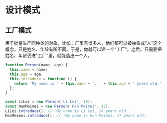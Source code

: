 # 设计模式

## 工厂模式

用于批量生产同种类的对象，比如：厂里有很多人，他们都可以被抽象成“人”这个概念，只是姓名、年龄有所不同。于是，你就可以建一个“工厂”。之后，只需要把姓名、年龄丢进“工厂”里，就能造出一个人。

```js
function Person(name, age) {
  this.name = name;
  this.age = age;
  this.introduce = function () {
    return 'My name is ' + this.name + ', ' + this.age + ' years old.';
  };
}

const LiLei = new Person('Li Lei', 18);
const HanMeimei = new Person('Han Meimei', 17);
LiLei.introduce(); // 'My name is Li Lei, 18 years old.'
HanMeimei.introduce(); // 'My name is Han Meimei, 17 years old.'
```